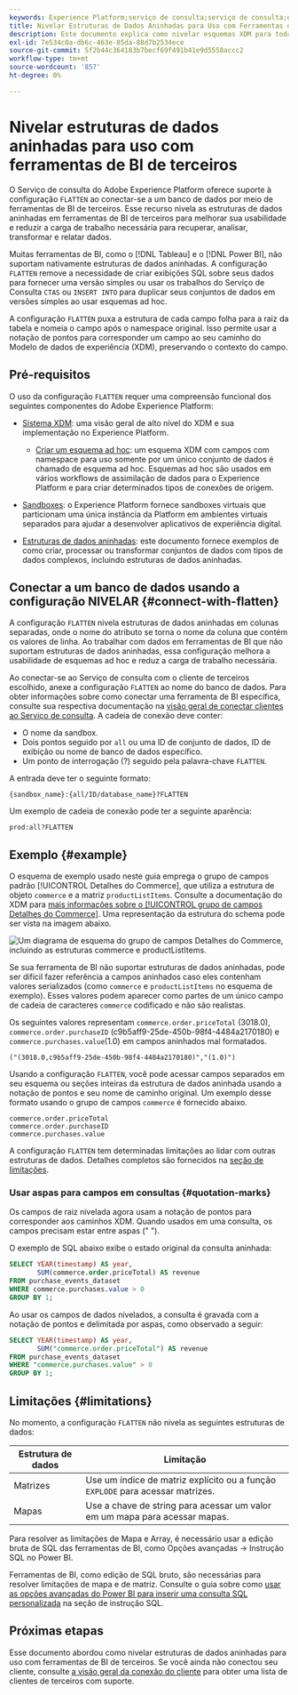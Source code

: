 ```yaml
---
keywords: Experience Platform;serviço de consulta;serviço de consulta;estruturas de dados aninhadas;dados aninhados;nivelar;nivelar dados aninhados;
title: Nivelar Estruturas de Dados Aninhadas para Uso com Ferramentas de BI
description: Este documento explica como nivelar esquemas XDM para todas as tabelas e exibições durante uma sessão ao usar ferramentas de BI de terceiros com o Serviço de consulta.
exl-id: 7e534c0a-db6c-463e-85da-88d7b2534ece
source-git-commit: 5f2b44c364183b7becf69f491b41e9d5558accc2
workflow-type: tm+mt
source-wordcount: '857'
ht-degree: 0%

---
```


# Nivelar estruturas de dados aninhadas para uso com ferramentas de BI de terceiros

O Serviço de consulta do Adobe Experience Platform oferece suporte à configuração `FLATTEN` ao conectar-se a um banco de dados por meio de ferramentas de BI de terceiros. Esse recurso nivela as estruturas de dados aninhadas em ferramentas de BI de terceiros para melhorar sua usabilidade e reduzir a carga de trabalho necessária para recuperar, analisar, transformar e relatar dados.

Muitas ferramentas de BI, como o [!DNL Tableau] e o [!DNL Power BI], não suportam nativamente estruturas de dados aninhadas. A configuração `FLATTEN` remove a necessidade de criar exibições SQL sobre seus dados para fornecer uma versão simples ou usar os trabalhos do Serviço de Consulta `CTAS` ou `INSERT INTO` para duplicar seus conjuntos de dados em versões simples ao usar esquemas ad hoc.

A configuração `FLATTEN` puxa a estrutura de cada campo folha para a raiz da tabela e nomeia o campo após o namespace original. Isso permite usar a notação de pontos para corresponder um campo ao seu caminho do Modelo de dados de experiência (XDM), preservando o contexto do campo.

## Pré-requisitos

O uso da configuração `FLATTEN` requer uma compreensão funcional dos seguintes componentes do Adobe Experience Platform:

* [Sistema XDM](../../xdm/home.md): uma visão geral de alto nível do XDM e sua implementação no Experience Platform.

   * [Criar um esquema ad hoc](../../xdm/tutorials/ad-hoc.md): um esquema XDM com campos com namespace para uso somente por um único conjunto de dados é chamado de esquema ad hoc. Esquemas ad hoc são usados em vários workflows de assimilação de dados para o Experience Platform e para criar determinados tipos de conexões de origem.

* [Sandboxes](../../sandboxes/home.md): o Experience Platform fornece sandboxes virtuais que particionam uma única instância da Platform em ambientes virtuais separados para ajudar a desenvolver aplicativos de experiência digital.

* [Estruturas de dados aninhadas](./nested-data-structures.md): este documento fornece exemplos de como criar, processar ou transformar conjuntos de dados com tipos de dados complexos, incluindo estruturas de dados aninhadas.

## Conectar a um banco de dados usando a configuração NIVELAR {#connect-with-flatten}

A configuração `FLATTEN` nivela estruturas de dados aninhadas em colunas separadas, onde o nome do atributo se torna o nome da coluna que contém os valores de linha. Ao trabalhar com dados em ferramentas de BI que não suportam estruturas de dados aninhadas, essa configuração melhora a usabilidade de esquemas ad hoc e reduz a carga de trabalho necessária.

Ao conectar-se ao Serviço de consulta com o cliente de terceiros escolhido, anexe a configuração `FLATTEN` ao nome do banco de dados. Para obter informações sobre como conectar uma ferramenta de BI específica, consulte sua respectiva documentação na [visão geral de conectar clientes ao Serviço de consulta](../clients/overview.md). A cadeia de conexão deve conter:

* O nome da sandbox.
* Dois pontos seguido por `all` ou uma ID de conjunto de dados, ID de exibição ou nome de banco de dados específico.
* Um ponto de interrogação (?) seguido pela palavra-chave `FLATTEN`.

A entrada deve ter o seguinte formato:

```terminal
{sandbox_name}:{all/ID/database_name}?FLATTEN
```

Um exemplo de cadeia de conexão pode ter a seguinte aparência:

```terminal
prod:all?FLATTEN
```

## Exemplo {#example}

O esquema de exemplo usado neste guia emprega o grupo de campos padrão [!UICONTROL Detalhes do Commerce], que utiliza a estrutura de objeto `commerce` e a matriz `productListItems`. Consulte a documentação do XDM para [mais informações sobre o [!UICONTROL grupo de campos Detalhes do Commerce]](../../xdm/field-groups/event/commerce-details.md). Uma representação da estrutura do schema pode ser vista na imagem abaixo.

![Um diagrama de esquema do grupo de campos Detalhes do Commerce, incluindo as estruturas `commerce` e `productListItems`.](../images/key-concepts/commerce-details.png)

Se sua ferramenta de BI não suportar estruturas de dados aninhadas, pode ser difícil fazer referência a campos aninhados caso eles contenham valores serializados (como `commerce` e `productListItems` no esquema de exemplo). Esses valores podem aparecer como partes de um único campo de cadeia de caracteres `commerce` codificado e não são realistas.

Os seguintes valores representam `commerce.order.priceTotal` (3018.0), `commerce.order.purchaseID` (c9b5aff9-25de-450b-98f4-4484a2170180) e `commerce.purchases.value`(1.0) em campos aninhados mal formatados.

```terminal
("(3018.0,c9b5aff9-25de-450b-98f4-4484a2170180)","(1.0)")
```

Usando a configuração `FLATTEN`, você pode acessar campos separados em seu esquema ou seções inteiras da estrutura de dados aninhada usando a notação de pontos e seu nome de caminho original. Um exemplo desse formato usando o grupo de campos `commerce` é fornecido abaixo.

```terminal
commerce.order.priceTotal
commerce.order.purchaseID
commerce.purchases.value
```

A configuração `FLATTEN` tem determinadas limitações ao lidar com outras estruturas de dados. Detalhes completos são fornecidos na [seção de limitações](#limitations).

### Usar aspas para campos em consultas {#quotation-marks}

Os campos de raiz nivelada agora usam a notação de pontos para corresponder aos caminhos XDM. Quando usados em uma consulta, os campos precisam estar entre aspas (&quot; &quot;).

O exemplo de SQL abaixo exibe o estado original da consulta aninhada:

```sql
SELECT YEAR(timestamp) AS year,
       SUM(commerce.order.priceTotal) AS revenue
FROM purchase_events_dataset
WHERE commerce.purchases.value > 0
GROUP BY 1;
```

Ao usar os campos de dados nivelados, a consulta é gravada com a notação de pontos e delimitada por aspas, como observado a seguir:

```sql
SELECT YEAR(timestamp) AS year,
       SUM("commerce.order.priceTotal") AS revenue
FROM purchase_events_dataset
WHERE "commerce.purchases.value" > 0
GROUP BY 1;
```

## Limitações {#limitations}

No momento, a configuração `FLATTEN` não nivela as seguintes estruturas de dados:

| Estrutura de dados | Limitação |
|---|---|
| Matrizes | Use um índice de matriz explícito ou a função `EXPLODE` para acessar matrizes. |
| Mapas | Use a chave de string para acessar um valor em um mapa para acessar mapas. |

Para resolver as limitações de Mapa e Array, é necessário usar a edição bruta de SQL das ferramentas de BI, como Opções avançadas -> Instrução SQL no Power BI.

Ferramentas de BI, como edição de SQL bruto, são necessárias para resolver limitações de mapa e de matriz. Consulte o guia sobre como [usar as opções avançadas do Power BI para inserir uma consulta SQL personalizada](../clients/power-bi.md#import-tables-using-custom-sql) na seção de instrução SQL.

## Próximas etapas

Esse documento abordou como nivelar estruturas de dados aninhadas para uso com ferramentas de BI de terceiros. Se você ainda não conectou seu cliente, consulte [a visão geral da conexão do cliente](../clients/overview.md) para obter uma lista de clientes de terceiros com suporte.
